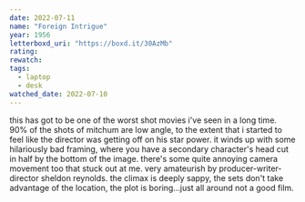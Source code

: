 ```yaml
---
date: 2022-07-11
name: "Foreign Intrigue"
year: 1956
letterboxd_uri: "https://boxd.it/30AzMb"
rating: 
rewatch: 
tags:
  - laptop
  - desk
watched_date: 2022-07-10
---
```


this has got to be one of the worst shot movies i've seen in a long time. 90% of the shots of mitchum are low angle, to the extent that i started to feel like the director was getting off on his star power. it winds up with some hilariously bad framing, where you have a secondary character's head cut in half by the bottom of the image. there's some quite annoying camera movement too that stuck out at me. very amateurish by producer-writer-director sheldon reynolds. the climax is deeply sappy, the sets don't take advantage of the location, the plot is boring...just all around not a good film.
